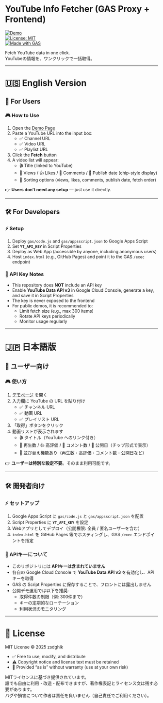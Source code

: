 # YouTube Info Fetcher (GAS Proxy + Frontend)

[![Demo](https://img.shields.io/badge/demo-online-brightgreen)](https://zsdghlk.github.io/jadmg/)  
[![License: MIT](https://img.shields.io/badge/license-MIT-blue.svg)](./LICENSE)  
[![Made with GAS](https://img.shields.io/badge/made%20with-Google%20Apps%20Script-orange)](https://developers.google.com/apps-script)  

Fetch YouTube data in one click.  
YouTubeの情報を、ワンクリックで一括取得。  

---

# 🇺🇸 English Version

## 👥 For Users

### 🎮 How to Use
1. Open the [Demo Page](https://zsdghlk.github.io/jadmg/)  
2. Paste a YouTube URL into the input box:  
   - ✅ Channel URL  
   - ✅ Video URL  
   - ✅ Playlist URL  
3. Click the **Fetch** button  
4. A video list will appear:  
   - 🎬 Title (linked to YouTube)  
   - 👀 Views / 👍 Likes / 💬 Comments / 📅 Publish date (chip-style display)  
   - 🔀 Sorting options (views, likes, comments, publish date, fetch order)  

👉 **Users don’t need any setup** — just use it directly.  

---

## 🛠 For Developers

### ⚡ Setup
1. Deploy `gas/code.js` and `gas/appsscript.json` to Google Apps Script  
2. Set **`YT_API_KEY`** in Script Properties  
3. Deploy as Web App (accessible by anyone, including anonymous users)  
4. Host `index.html` (e.g., GitHub Pages) and point it to the GAS `/exec` endpoint  

### 🔑 API Key Notes
- This repository does **NOT** include an API key  
- Enable **YouTube Data API v3** in Google Cloud Console, generate a key, and save it in Script Properties  
- The key is never exposed to the frontend  
- For public demos, it is recommended to:  
  - Limit fetch size (e.g., max 300 items)  
  - Rotate API keys periodically  
  - Monitor usage regularly  

---

# 🇯🇵 日本語版

## 👥 ユーザー向け

### 🎮 使い方
1. [デモページ](https://zsdghlk.github.io/jadmg/) を開く  
2. 入力欄に YouTube の URL を貼り付け  
   - ✅ チャンネル URL  
   - ✅ 動画 URL  
   - ✅ プレイリスト URL  
3. 「取得」ボタンをクリック  
4. 動画リストが表示されます  
   - 🎬 タイトル（YouTube へのリンク付き）  
   - 👀 再生数 / 👍 高評価 / 💬 コメント数 / 📅 公開日（チップ形式で表示）  
   - 🔀 並び替え機能あり（再生数・高評価・コメント数・公開日など）  

👉 **ユーザーは特別な設定不要**。そのまま利用可能です。  

---

## 🛠 開発者向け

### ⚡ セットアップ
1. Google Apps Script に `gas/code.js` と `gas/appsscript.json` を配置  
2. Script Properties に **`YT_API_KEY`** を設定  
3. Webアプリとしてデプロイ（公開権限: 全員 / 匿名ユーザーを含む）  
4. `index.html` を GitHub Pages 等でホスティングし、GAS `/exec` エンドポイントを指定  

### 🔑 APIキーについて
- このリポジトリには **APIキーは含まれていません**  
- 各自の Google Cloud Console で **YouTube Data API v3** を有効化し、APIキーを取得  
- GAS の Script Properties に保存することで、フロントには露出しません  
- 公開デモ運用では以下を推奨:  
  - 取得件数の制限（例: 300件まで）  
  - キーの定期的なローテーション  
  - 利用状況のモニタリング  

---

# 📜 License
MIT License © 2025 zsdghlk  

- ✅ Free to use, modify, and distribute  
- ⚠️ Copyright notice and license text must be retained  
- 🚫 Provided “as is” without warranty (use at your own risk)  

MITライセンスに基づき提供されています。  
誰でも自由に利用・改造・配布できますが、著作権表記とライセンス文は残す必要があります。  
バグや損害について作者は責任を負いません（自己責任でご利用ください）。  

